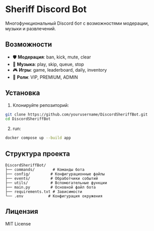 # Sheriff Discord Bot

Многофункциональный Discord бот с возможностями модерации, музыки и развлечений.

## Возможности

- 🛡️ **Модерация**: ban, kick, mute, clear
- 🎵 **Музыка**: play, skip, queue, stop
- 🎮 **Игры**: game, leaderboard, daily, inventory
- 💎 **Роли**: VIP, PREMIUM, ADMIN

## Установка

1. Клонируйте репозиторий:
```bash
git clone https://github.com/yourusername/DiscordSheriffBot.git
cd DiscordSheriffBot
```

2. run: 
``` bash 
docker compose up --build app
```

## Структура проекта

```
DiscordSheriffBot/
├── commands/        # Команды бота
├── config/         # Конфигурационные файлы
├── events/         # Обработчики событий
├── utils/          # Вспомогательные функции
├── main.py         # Основной файл бота
├── requirements.txt # Зависимости
└── .env           # Конфигурация окружения
```

## Лицензия

MIT License 